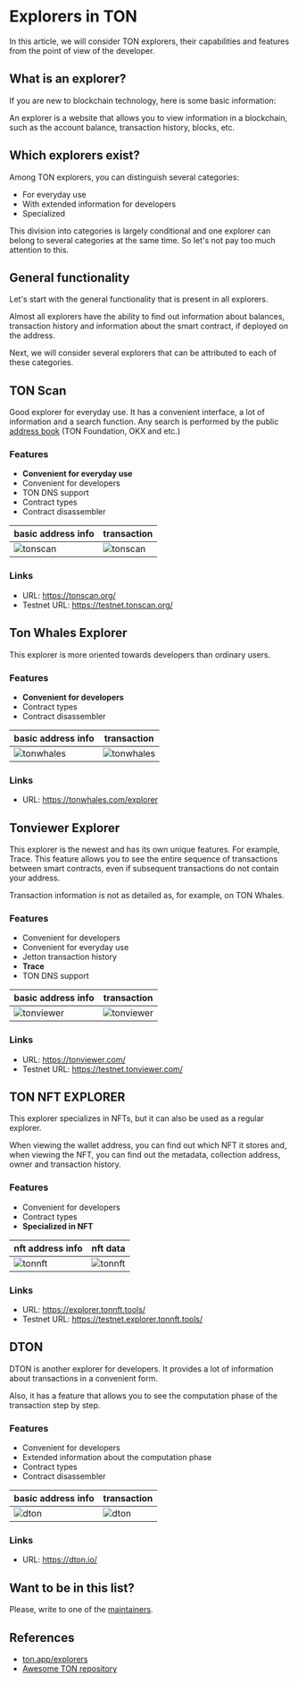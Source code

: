 # Explorers in TON

In this article, we will consider TON explorers, their capabilities and features from the point of view of the developer.

## What is an explorer?

If you are new to blockchain technology, here is some basic information:

An explorer is a website that allows you to view information in a blockchain, such as the account balance, transaction history, blocks, etc.

## Which explorers exist?

Among TON explorers, you can distinguish several categories:

- For everyday use
- With extended information for developers
- Specialized

This division into categories is largely conditional and one explorer can belong to several categories at the same time. So let's not pay too much attention to this.

## General functionality

Let's start with the general functionality that is present in all explorers.

Almost all explorers have the ability to find out information about balances, transaction history and information about the smart contract, if deployed on the address.

Next, we will consider several explorers that can be attributed to each of these categories.

## TON Scan

Good explorer for everyday use. It has a convenient interface, a lot of information and a search function. Any search is performed by the public [address book](https://github.com/catchain/tonscan/blob/master/src/addrbook.json) (TON Foundation, OKX and etc.)

### Features

- **Convenient for everyday use**
- Convenient for developers
- TON DNS support
- Сontract types
- Contract disassembler

| basic address info                                     | transaction                                           |
| ------------------------------------------------------ | ----------------------------------------------------- |
| ![tonscan](/img/explorers-in-ton/eit-tonscan-info.png) | ![tonscan](/img/explorers-in-ton/eit-tonscan-txn.png) |

### Links

- URL: https://tonscan.org/
- Testnet URL: https://testnet.tonscan.org/

## Ton Whales Explorer

This explorer is more oriented towards developers than ordinary users.

### Features

- **Convenient for developers**
- Сontract types
- Contract disassembler

| basic address info                                         | transaction                                               |
| ---------------------------------------------------------- | --------------------------------------------------------- |
| ![tonwhales](/img/explorers-in-ton/eit-tonwhales-info.png) | ![tonwhales](/img/explorers-in-ton/eit-tonwhales-txn.png) |

### Links

- URL: https://tonwhales.com/explorer

## Tonviewer Explorer

This explorer is the newest and has its own unique features.
For example, Trace. This feature allows you to see the entire sequence of transactions between smart contracts, even if subsequent transactions do not contain your address.

Transaction information is not as detailed as, for example, on TON Whales.

### Features

- Convenient for developers
- Convenient for everyday use
- Jetton transaction history
- **Trace**
- TON DNS support

| basic address info                                   | transaction                                         |
| ---------------------------------------------------- | --------------------------------------------------- |
| ![tonviewer](/img/explorers-in-ton/eit-tonviewer-info.png) | ![tonviewer](/img/explorers-in-ton/eit-tonviewer-txn.png) |

### Links

- URL: https://tonviewer.com/
- Testnet URL: https://testnet.tonviewer.com/

## TON NFT EXPLORER

This explorer specializes in NFTs, but it can also be used as a regular explorer.

When viewing the wallet address, you can find out which NFT it stores and, when viewing the NFT, you can find out the metadata, collection address, owner and transaction history.

### Features

- Convenient for developers
- Сontract types
- **Specialized in NFT**

| nft address info                                             | nft data                                                        |
| ------------------------------------------------------------ | --------------------------------------------------------------- |
| ![tonnft](/img/explorers-in-ton/eit-tonnftexplorer-info.png) | ![tonnft](/img/explorers-in-ton/eit-tonnftexplorer-nftdata.png) |

### Links

- URL: https://explorer.tonnft.tools/
- Testnet URL: https://testnet.explorer.tonnft.tools/

## DTON

DTON is another explorer for developers. It provides a lot of information about transactions in a convenient form.

Also, it has a feature that allows you to see the computation phase of the transaction step by step.

### Features

- Convenient for developers
- Extended information about the computation phase
- Сontract types
- Contract disassembler

| basic address info                               | transaction                                     |
| ------------------------------------------------ | ----------------------------------------------- |
| ![dton](/img/explorers-in-ton/eit-dton-info.png) | ![dton](/img/explorers-in-ton/eit-dton-txn.png) |

### Links

- URL: https://dton.io/

## Want to be in this list?

Please, write to one of the [maintainers](/contribute/maintainers).

## References

- [ton.app/explorers](https://ton.app/explorers)
- [Awesome TON repository](https://github.com/ton-community/awesome-ton)
